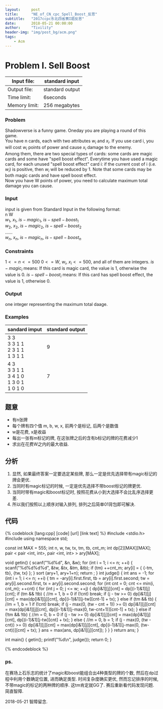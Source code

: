 ```yaml
---
layout:     post
title:      "NE_of_CN_cpc_Spell_Boost_反思"
subtitle:   "2017ccpc东北四省赛I题反思"
date:       2018-05-21 00:00:00
author:     "Tivility"
header-img: "img/post_bg/acm.png"  
tags:
    - Acm
---
```


# Problem I. Sell Boost

 Input file: | standard input
 |-|-|
 Output file: | standard output
 Time limit: | 6seconds
 Memory limit: | 256 megabytes

### Problem

 Shadowverse is a funny game. Oneday you are playing a round of this game.<br>
 You have n cards, each with two attributes $w_i$ and $x_i$. If you use card i, you will cost $w_i$ points of power and cause $x_i$ damage to the enemy. <br>
 Among them, there are two special types of cards: some cards are magic cards and some have "spell boost effect". Everytime you have used a magic card, for each unused "spell boost effect" card i: if the current cost of i (i.e. $w_i$) is positive, then $w_i$ will be reduced by 1. Note that some cards may be both magic cards and have spell boost effect. <br>
 Now you have W points of power, you need to calculate maximum total damage you can cause. <br>

### Input

 input is given from Standard Input in the following format: <br>
 n W <br>
 $w_1$, $x_1$, $is-magic_1$, $is-spell-boost_1$ <br>
 $w_2$, $x_2$, $is-magic_2$, $is-spell-boost_2$ <br>
 ...... <br>
 $w_n$, $x_n$, $is-magic_n$, $is-spell-boost_n$ <br>

### Constraints

 $1 <= n <= 500$
 $0 <= W,\ w_i,\ x_i<=500$, and all of them are integers.
 $is-magic_i$ means: If this card is magic card, the value is 1, otherwise the value is 0.
 $is-spell-boost_i$ means: If this card has spell boost effect, the value is 1, otherwise 0.

### Output

 one integer representing the maximum total daage.
 
### Examples

sandard imput | standard output
|-------------|-----------------|
3 3 <br> 3 3 1 1 <br> 2 3 1 1 <br> 1 3 1 1 | 9
4 3 <br> 3 3 1 1 <br> 3 4 1 0 <br> 1 3 0 1 <br> 1 0 1 0 | 7

## 题意
 - 有n张牌
 - 每个牌有四个值 m, b, w, x, 前两个是标记, 后两个是数值
 - w是花费, x是收益
 - 每出一张有m标记的牌, 在这张牌之后的含有b标记的牌的花费减少1
 - 求出在花费W之内的最大收益.


## 分析
 1. 显然, 如果最终答案一定要选定某些牌, 那么一定是优先选择带有magic标记的牌会更优.
 2. 当同时有magic标记的时候, 一定是优先选择不带boost标记的牌更优.
 3. 当同时带有magic和boost标记时, 按照花费从小到大选择不会比乱序选择更差.
 4. 所以我们按照以上顺序对输入排列, 排列之后简单01背包即可解决.


## 代码  


{% codeblock [lang:cpp] [code] [url] [link text] %}
#include <stdio.h>
#include <algorithm>
using namespace std;

const int MAX = 555;
int n, w, tw, tx, tm, tb, cnt_m;
int dp[2][MAX][MAX];
pair < pair <int, int>, pair <int, int> > ary[MAX];

void getin() {
    scanf("%d%d", &n, &w);
    for (int i = 1; i <= n; ++i) {
        scanf("%d%d%d%d", &tw, &tx, &tm, &tb);
        if (tm) ++cnt_m;
        ary[i] = {
            {-tm, tb}, {tw, tx}
        };
    }
    sort (ary+1, ary+1+n);
    return ;
}
int judge() {
    int ans = -1;
    for (int i = 1; i <= n; ++i) {
        tm = -ary[i].first.first, tb = ary[i].first.second;
        tw = ary[i].second.first, tx = ary[i].second.second;
        for (int cnt = 0; cnt <= min(i, cnt_m); ++cnt) {
            for (int j = 0; j <= w; ++j) {
                dp[i&1][j][cnt] = dp[(i-1)&1][j][cnt];
                if (tm && !tb) { //m = 1, b = 0
                    if (!cnt) break;
                    if (j - tw >= 0)
                        dp[i&1][j][cnt] = max(dp[i&1][j][cnt],
                                dp[(i-1)&1][j-tw][cnt-1] + tx);
                }
                else if (tm && tb) { //m = 1, b = 1
                    if (!cnt) break;
                    if (j - max(0, (tw - cnt + 1)) >= 0)
                        dp[i&1][j][cnt] = max(dp[i&1][j][cnt],
                                dp[(i-1)&1][j-max(0, tw-cnt+1)][cnt-1] + tx);
                }
                else if (!tm && !tb) { //m = 0, b = 0
                    if (j - tw >= 0)
                        dp[i&1][j][cnt] = max(dp[i&1][j][cnt],
                                dp[(i-1)&1][j-tw][cnt] + tx);
                }
                else { //m = 0, b = 1;
                    if (j - max(0, (tw - cnt)) >= 0)
                        dp[i&1][j][cnt] = max(dp[i&1][j][cnt],
                                dp[(i-1)&1][j-max(0, (tw-cnt))][cnt] + tx);
                }
                ans = max(ans, dp[i&1][j][cnt]);
            }
        }
    }
    return ans;
}

int main() {
    getin();
    printf("%d\n", judge());
    return 0;
}

{% endcodeblock %}  


### ps.
在赛场上石乐志的统计了magic和boost能组合出4种类型的牌的个数, 然后在dp过程中利用个数确定位置, 进而确定类型. 时间复杂度确实更优, 然而忘记排序的时候, 不带magic的标记的两种牌的顺序. 这tm肯定就GG了. 赛后重新看代码发现问题. 简直智障. 

2018-05-21 智障留念.
